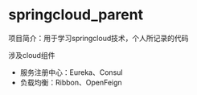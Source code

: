 # springcloud_parent

项目简介：用于学习springcloud技术，个人所记录的代码

涉及cloud组件
- 服务注册中心：Eureka、Consul
- 负载均衡：Ribbon、OpenFeign